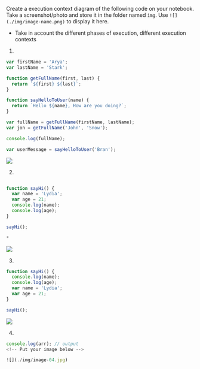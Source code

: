 Create a execution context diagram of the following code on your notebook. Take a screenshot/photo and store it in the folder named `img`. Use `![](./img/image-name.png)` to display it here.

- Take in account the different phases of execution, different execution contexts

1.

```js
var firstName = 'Arya';
var lastName = 'Stark';

function getFullName(first, last) {
  return `${first} ${last}`;
}

function sayHelloToUser(name) {
  return `Hello ${name}, How are you doing?`;
}

var fullName = getFullName(firstName, lastName);
var jon = getFullName('John', 'Snow');

console.log(fullName);

var userMessage = sayHelloToUser('Bran');
```

<!-- Put your image below -->

![](./img/image-01.jpg)

2.

```js

function sayHi() {
  var name = 'Lydia';
  var age = 21;
  console.log(name);
  console.log(age);
}

sayHi();

*

```

<!-- Put your image below -->

![](./img/image-02.jpg)

3.

```js
function sayHi() {
  console.log(name);
  console.log(age);
  var name = 'Lydia';
  var age = 21;
}

sayHi();

```

<!-- Put your image below -->

![](./img/image-03.jpg)

4.

```js
console.log(arr); // output
<!-- Put your image below -->

![](./img/image-04.jpg)
